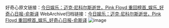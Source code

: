 好奇心原文链接：[今日娱乐：迈克·尼科尔斯逝世，Pink Floyd 重回榜首_娱乐_好奇心日报-俞斯译](https://www.qdaily.com/articles/3760.html)
WebArchive归档链接：[今日娱乐：迈克·尼科尔斯逝世，Pink Floyd 重回榜首_娱乐_好奇心日报-俞斯译](http://web.archive.org/web/20190623152930/https://www.qdaily.com/articles/3760.html)
![image](http://ww3.sinaimg.cn/large/007d5XDply1g3vd6w5ak0j30u04f6npd)